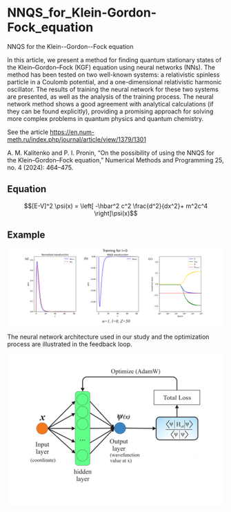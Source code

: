 # NNQS_for_Klein-Gordon-Fock_equation
NNQS for the Klein--Gordon--Fock equation

In this article, we present a method for finding quantum stationary states of the Klein–Gordon–Fock (KGF) equation using neural networks (NNs). The method has been tested on two well-known systems: a relativistic spinless particle in a Coulomb potential, and a one-dimensional relativistic harmonic oscillator. The results of training the neural network for these two systems are presented, as well as the analysis of the training process. The neural network method shows a good agreement with analytical calculations (if they can be found explicitly), providing a promising approach for solving more complex problems in quantum physics and quantum chemistry.

See the article  https://en.num-meth.ru/index.php/journal/article/view/1379/1301

A. M. Kalitenko and P. I. Pronin, “On the possibility of using the NNQS for the Klein–Gordon–Fock equation,” Numerical Methods and Programming 25, no. 4 (2024): 464–475.


## Equation 
$$[E-V]^2 \psi(x) = \left[ -\hbar^2 c^2 \frac{d^2}{dx^2}+ m^2c^4 \right]\psi(x)$$

## Example
<img src="./1.png"  width="500" 
     height=auto>

The neural network architecture used in our study and the optimization
process are illustrated in the feedback loop.

<img src="./NN.png"  width="500" 
     height=auto>
